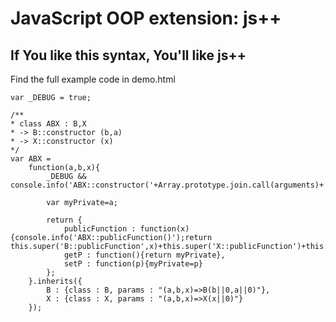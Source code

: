 JavaScript OOP extension: js++
==============================

## If You like this syntax, You'll like js++

Find the full example code in demo.html

	var _DEBUG = true;

	/**
	* class ABX : B,X
	* -> B::constructor (b,a)
	* -> X::constructor (x)
	*/
	var ABX = 
		function(a,b,x){
			_DEBUG && console.info('ABX::constructor('+Array.prototype.join.call(arguments)+')');

			var myPrivate=a;

			return {
				publicFunction : function(x){console.info('ABX::publicFunction()');return this.super('B::publicFunction',x)+this.super('X::publicFunction')+this.getP()},
				getP : function(){return myPrivate},
				setP : function(p){myPrivate=p}
			};
		}.inherits({
			B : {class : B, params : "(a,b,x)=>B(b||0,a||0)"},
			X : {class : X, params : "(a,b,x)=>X(x||0)"}
		});